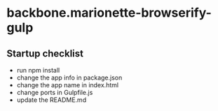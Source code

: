 # backbone.marionette-browserify-gulp

## Startup checklist

* run npm install
* change the app info in package.json
* change the app name in index.html
* change ports in Gulpfile.js
* update the README.md
